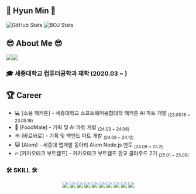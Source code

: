 <div align:"center">

## 👋 Hyun Min 👋

<div>
  <img src="https://github-readme-stats.vercel.app/api?username=moonhyeonmin&show_icons=true&theme=dracula" alt="GitHub Stats" />
  <img src="http://mazassumnida.wtf/api/v2/generate_badge?boj=mhm0627" alt="BOJ Stats" />
</div>


## 😎 About Me 😎
<a href="https://ansgusals0627.tistory.com"><img src="https://img.shields.io/badge/Blog-E5511E?style=badge&logo=Tistory&logoColor=white"/><a href="https://www.notion.so/Mun-s-ee4c90ed78374f268d25a37a1f538c93?pvs=4"><img src="https://img.shields.io/badge/Profile-000000?style=badge&logo=notion&logoColor=white"/></a></a>



### 🎓 세종대학교 컴퓨터공학과 재학 (2020.03 ~ )

 ## 🏆 Career

- 💻 [소융 해커톤] - 세종대학교 소프트웨어융합대학 해커톤 AI 파트 개발 <sub>(23.05.18 ~ 23.05.19)</sub>
- 🍔 [FoodMate] - 기획 및 AI 파트 개발 <sub>(24.03 ~ 24.06)</sub>
- 🪅 [바로바로] - 기획 및 백엔드 파트 개발 <sub>(24.09 ~ 24.12)</sub>
- 😺 [Alom] - 세종대 앱개발 동아리 Alom Node.js 멘토 <sub>(24.09 ~ 25.2)</sub>
- 🔥 [카카오테크 부트캠프] - 카카오테크 부트캠프 판교 클라우드 2기 <sub>(25.01 ~ 25.08)</sub>


### 🛠 SKILL 🛠
  <div align=center>
    <img src="https://img.shields.io/badge/Node.js-5FA04E?style=flat-square&logo=node.js&logoColor=white"/>
    <img src="https://img.shields.io/badge/C-A8B9CC?style=flat-square&logo=C&logoColor=white"/>
    <img src="https://img.shields.io/badge/Python-3776AB?style=flat-square&logo=python&logoColor=white"/>
    <img src="https://img.shields.io/badge/Spring-6DB33F?style=flat-square&logo=Spring&logoColor=white">
    <img src="https://img.shields.io/badge/springboot-6DB33F?style=flat-sqaure&logo=springboot&logoColor=white">
    <img src="https://img.shields.io/badge/Swagger-85EA2D?style=flat-square&logo=swagger&logoColor=white"/>
    <img src="https://img.shields.io/badge/Mysql-4479A1?style=flat-square&logo=mysql&logoColor=white"/>
    <img src="https://img.shields.io/badge/MongoDB-47A248?style=flat-square&logo=mongodb&logoColor=white"/>
    <img src="https://img.shields.io/badge/Linux-FCC624?style=flat-square&logo=Linux&logoColor=white"/>
    <img src="https://img.shields.io/badge/ubuntu-E95420?style=flat-square&logo=ubuntu&logoColor=white"/>
    
    
  </div>
<br/>
<br/>
</div>
